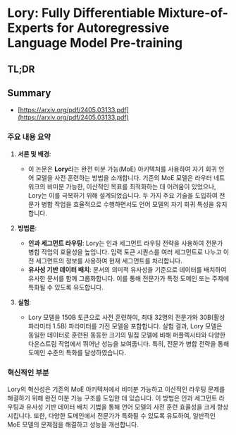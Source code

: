 # Lory: Fully Differentiable Mixture-of-Experts for Autoregressive Language Model Pre-training
## TL;DR
## Summary
- [https://arxiv.org/pdf/2405.03133.pdf](https://arxiv.org/pdf/2405.03133.pdf)

### 주요 내용 요약

1. **서론 및 배경**:
   - 이 논문은 **Lory**라는 완전 미분 가능(MoE) 아키텍처를 사용하여 자기 회귀 언어 모델을 사전 훈련하는 방법을 소개합니다. 기존의 MoE 모델은 라우터 네트워크의 비미분 가능한, 이산적인 목표를 최적화하는 데 어려움이 있었으나, Lory는 이를 극복하기 위해 설계되었습니다. 두 가지 주요 기술을 도입하여 전문가 병합 작업을 효율적으로 수행하면서도 언어 모델의 자기 회귀 특성을 유지합니다.

2. **방법론**:
   - **인과 세그먼트 라우팅**: Lory는 인과 세그먼트 라우팅 전략을 사용하여 전문가 병합 작업의 효율성을 높입니다. 입력 토큰 시퀀스를 여러 세그먼트로 나누고 이전 세그먼트의 정보를 사용하여 현재 세그먼트를 처리합니다.
   - **유사성 기반 데이터 배치**: 문서의 의미적 유사성을 기준으로 데이터를 배치하여 유사한 문서를 함께 그룹화합니다. 이를 통해 전문가가 특정 도메인 또는 주제에 특화될 수 있도록 유도합니다.

3. **실험**:
   - Lory 모델을 150B 토큰으로 사전 훈련하여, 최대 32명의 전문가와 30B(활성 파라미터 1.5B) 파라미터를 가진 모델을 포함합니다. 실험 결과, Lory 모델은 동일한 데이터로 훈련된 동등한 크기의 밀집 모델에 비해 퍼플렉시티와 다양한 다운스트림 작업에서 뛰어난 성능을 보여줍니다. 특히, 전문가 병합 전략을 통해 도메인 수준의 특화를 달성하였습니다.

### 혁신적인 부분
Lory의 혁신성은 기존의 MoE 아키텍처에서 비미분 가능하고 이산적인 라우팅 문제를 해결하기 위해 완전 미분 가능 구조를 도입한 데 있습니다. 이 방법은 인과 세그먼트 라우팅과 유사성 기반 데이터 배치 기법을 통해 언어 모델의 사전 훈련 효율성을 크게 향상시킵니다. 또한, 다양한 도메인에서 전문가가 특화될 수 있도록 유도하여, 일반적인 MoE 모델의 문제점을 해결하고 성능을 개선합니다.